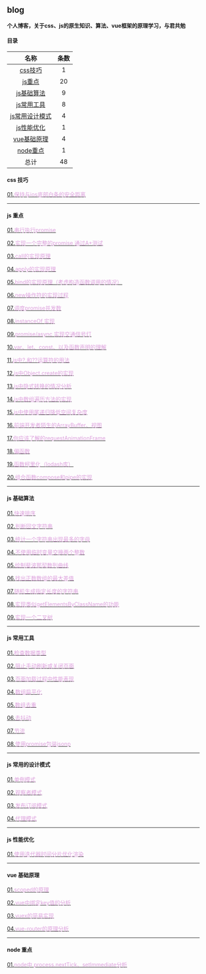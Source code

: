 ## blog 
**个人博客，关于css、js的原生知识、算法、vue框架的原理学习，与君共勉**

#### 目录

|  名称 | 条数  |
| :--------------------: | :--: |
| [css技巧]( #css)    |  1   |
| [js重点](#js1)     |  20  |
| [js基础算法](#js2)   |  9   |
| [js常用工具](#js3)   |  8   |
| [js常用设计模式](#js4) |  4   |
| [js性能优化](#js5)   |  1   |
| [vue基础原理](#vue)   |  4   |
| [node重点](#node)    |  1   |
| 总计          |  48  |

#### <p id='css'>css 技巧</p>

[01.<font color=plum>保持与ios底部白条的安全距离</font>](https://github.com/codeWen666/blogs-js/tree/main/src/css/01-apple.md)

___

#### <p id='js1'>js 重点</p>

[01.<font color=plum>串行执行promise</font>](https://github.com/codeWen666/blogs-js/tree/main/src/origin/01-sequence.md)

[02.<font color=plum>实现一个完整的promise 通过A+测试</font>](https://github.com/codeWen666/blogs-js/tree/main/src/origin/02-promise.md)

[03.<font color=plum>call的实现原理</font>](https://github.com/codeWen666/blogs-js/tree/main/src/origin/03-call.md)

[04.<font color=plum>apply的实现原理</font>](https://github.com/codeWen666/blogs-js/tree/main/src/origin/04-apply.md)

[05.<font color=plum>bind的实现原理（考虑构造函数调用的情况）</font>](https://github.com/codeWen666/blogs-js/tree/main/src/origin/05-bind.md)

[06.<font color=plum>new操作符的实现过程</font>](https://github.com/codeWen666/blogs-js/tree/main/src/origin/06-new.md)

[07.<font color=plum>调度promise并发数</font>](https://github.com/codeWen666/blogs-js/tree/main/src/origin/07-dispatch.md)

[08.<font color=plum>instanceOf 实现</font>](https://github.com/codeWen666/blogs-js/tree/main/src/origin/08-instanceOf.md)

[09.<font color=plum>promise/async 实现交通信号灯</font>](https://github.com/codeWen666/blogs-js/tree/main/src/origin/09-light.md)

[10.<font color=plum>var、let、const、以及函数声明的理解</font>](https://blog.csdn.net/weixin_43601527/article/details/121154133?spm=1001.2014.3001.5501)

[11.<font color=plum>js中?.和??运算符的用法</font>](https://github.com/codeWen666/blogs-js/tree/main/src/origin/10-operator.md)

[12.<font color=plum>js中Object.create的实现</font>](https://github.com/codeWen666/blogs-js/tree/main/src/origin/11-create.md)

[13.<font color=plum>js中隐式转换的情况分析</font>](https://github.com/codeWen666/blogs-js/tree/main/src/origin/13-false.md)

[14.<font color=plum>js中数组遍历方法的实现</font>](https://github.com/codeWen666/blogs-js/tree/main/src/origin/14-array.md)

[15.<font color=plum>js中使用尾递归降低空间复杂度</font>](https://github.com/codeWen666/blogs-js/tree/main/src/origin/15-recursion.md)

[16.<font color=plum>前端开发者陌生的ArrayBuffer、视图</font>](https://github.com/codeWen666/blogs-js/tree/main/src/origin/16-dataView.md)

[17.<font color=plum>你应该了解的requestAnimationFrame</font>](https://github.com/codeWen666/blogs-js/tree/main/src/origin/17-raf.md)

[18.<font color=plum>偏函数</font>](https://github.com/codeWen666/blogs-js/tree/main/src/origin/18-pianFun.md)

[19.<font color=plum>函数柯里化（lodash库）</font>](https://github.com/codeWen666/blogs-js/tree/main/src/origin/19-curry.md)

[20.<font color=plum>组合函数compose和pipe的实现</font>](https://github.com/codeWen666/blogs-js/tree/main/src/origin/20-compose.md)

___

#### <p id='js2'>js 基础算法</p>

[01.<font color=plum>快速排序</font>](https://github.com/codeWen666/blogs-js/tree/main/src/algorithm/01-quickSort.md)

[02.<font color=plum>判断回文字符串</font>](https://github.com/codeWen666/blogs-js/tree/main/src/algorithm/01-quickSort.md)

[03.<font color=plum>统计一个字符串出现最多的字母</font>](https://github.com/codeWen666/blogs-js/tree/main/src/algorithm/01-quickSort.md)

[04.<font color=plum>不使用临时变量交换两个整数</font>](https://github.com/codeWen666/blogs-js/tree/main/src/algorithm/01-quickSort.md)

[05.<font color=plum>绘制斐波那契数列曲线</font>](https://github.com/codeWen666/blogs-js/tree/main/src/algorithm/01-quickSort.md)

[06.<font color=plum>找出正数数组的最大差值</font>](https://github.com/codeWen666/blogs-js/tree/main/src/algorithm/01-quickSort.md)

[07.<font color=plum>随机生成指定长度的字符串</font>](https://github.com/codeWen666/blogs-js/tree/main/src/algorithm/01-quickSort.md)

[08.<font color=plum>实现类似getElementsByClassName的功能</font>](https://github.com/codeWen666/blogs-js/tree/main/src/algorithm/01-quickSort.md)

[09.<font color=plum>实现一个二叉树</font>](https://github.com/codeWen666/blogs-js/tree/main/src/algorithm/01-quickSort.md)
___

#### <p id='js3'>js 常用工具</p>

[01.<font color=plum>检查数据类型</font>](https://github.com/codeWen666/blogs-js/tree/main/src/utils/01-type.md)

[02.<font color=plum>阻止手动刷新或关闭页面</font>](https://github.com/codeWen666/blogs-js/tree/main/src/utils/02-prevent.md)

[03.<font color=plum>页面加载过程中性能表现</font>](https://github.com/codeWen666/blogs-js/tree/main/src/utils/03-performance.md)

[04.<font color=plum>数组扁平化</font>](https://github.com/codeWen666/blogs-js/tree/main/src/utils/04-flat.md)

[05.<font color=plum>数组去重</font>](https://github.com/codeWen666/blogs-js/tree/main/src/utils/05-unique.md)

[06.<font color=plum>去抖动</font>](https://github.com/codeWen666/blogs-js/tree/main/src/utils/06-debounce.md)

[07.<font color=plum>节流</font>](https://github.com/codeWen666/blogs-js/tree/main/src/utils/07-throttle.md)

[08.<font color=plum>使用promise包装jsonp</font>](https://github.com/codeWen666/blogs-js/tree/main/src/utils/08-jsonp.md)

___

#### <p id='js4'>js 常用的设计模式</p>

[01.<font color=plum>单例模式</font>](https://github.com/codeWen666/blogs-js/tree/main/src/design/01-singleton.md)

[02.<font color=plum>观察者模式</font>](https://github.com/codeWen666/blogs-js/tree/main/src/performence/01-divideTime.md)

[03.<font color=plum>发布订阅模式</font>](https://github.com/codeWen666/blogs-js/tree/main/src/performence/01-divideTime.md)

[04.<font color=plum>代理模式</font>](https://github.com/codeWen666/blogs-js/tree/main/src/performence/01-divideTime.md)

___

#### <p id='js5'>js 性能优化</p>

[01.<font color=plum>使用迭代器时间分片优化渲染</font>](https://github.com/codeWen666/blogs-js/tree/main/src/performence/01-divideTime.md)

___

#### <p id='vue'>vue 基础原理</p>

[01.<font color=plum>scoped的原理</font>](https://github.com/codeWen666/blogs-js/tree/main/src/vue/01-scoped.md)

[02.<font color=plum>vue中绑定key值的分析</font>](https://blog.csdn.net/weixin_43601527/article/details/121246362)

[03.<font color=plum>vuex的简易实现</font>](https://blog.csdn.net/weixin_43601527/article/details/121246362)

[04.<font color=plum>vue-router的原理分析</font>](https://blog.csdn.net/weixin_43601527/article/details/121246362)

___

#### <p id='node'>node 重点</p>

[01.<font color=plum>node中 process.nextTick、setImmediate分析</font>](https://github.com/codeWen666/blogs-js/tree/main/src/node/01-async.md)